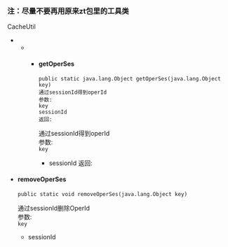### **注：尽量不要再用原来zt包里的工具类**

CacheUtil

* * * #### getOperSes

      ```
      public static java.lang.Object getOperSes(java.lang.Object key)
      通过sessionId得到operId
      参数:
      key
      sessionId
      返回:
      ```

      通过sessionId得到operId  
      参数:  
      `key`

      * sessionId
        返回:
* #### removeOperSes

  ```
  public static void removeOperSes(java.lang.Object key)
  ```

  通过sessionId删除OperId  
  参数:  
  `key`

  * sessionId



